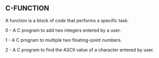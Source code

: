 C-FUNCTION
----------

A function is a block of code that performs a specific task.

0 - A C program to add two integers entered by a user.

1 - A C program to multiple two floating-point numbers.

2 - A C program to find the ASCII value of a character entered by user.
